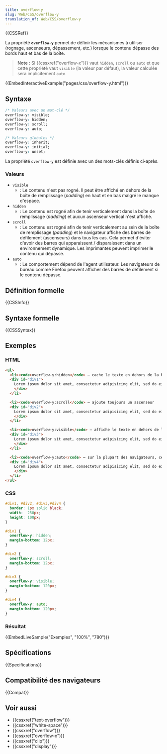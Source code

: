 ```yaml
---
title: overflow-y
slug: Web/CSS/overflow-y
translation_of: Web/CSS/overflow-y
---
```


{{CSSRef}}

La propriété **`overflow-y`** permet de définir les mécanismes à utiliser (rognage, ascenseurs, dépassement, etc.) lorsque le contenu dépasse des bords haut et bas de la boîte.

> **Note :** Si {{cssxref("overflow-x")}} vaut `hidden`, `scroll` ou `auto` et que cette propriété vaut `visible` (la valeur par défaut), la valeur calculée sera implicitement `auto`.

{{EmbedInteractiveExample("pages/css/overflow-y.html")}}

## Syntaxe

```css
/* Valeurs avec un mot-clé */
overflow-y: visible;
overflow-y: hidden;
overflow-y: scroll;
overflow-y: auto;

/* Valeurs globales */
overflow-y: inherit;
overflow-y: initial;
overflow-y: unset;
```

La propriété `overflow-y` est définie avec un des mots-clés définis ci-après.

### Valeurs

- `visible`
  - : Le contenu n'est pas rogné. Il peut être affiché en dehors de la boîte de remplissage (_padding_) en haut et en bas malgré le manque d'espace.
- `hidden`
  - : Le contenu est rogné afin de tenir verticalement dans la boîte de remplissage (_padding_) et aucun ascenseur vertical n'est affiché.
- `scroll`
  - : Le contenu est rogné afin de tenir verticalement au sein de la boîte de remplissage (_padding_) et le navigateur affiche des barres de défilement (ascenseurs) dans tous les cas. Cela permet d'éviter d'avoir des barres qui apparaissent / disparaissent dans un environnement dynamique. Les imprimantes peuvent imprimer le contenu qui dépasse.
- `auto`
  - : Le comportement dépend de l'agent utilisateur. Les navigateurs de bureau comme Firefox peuvent afficher des barres de défilement si le contenu dépasse.

## Définition formelle

{{CSSInfo}}

## Syntaxe formelle

{{CSSSyntax}}

## Exemples

### HTML

```html
<ul>
  <li><code>overflow-y:hidden</code> — cache le texte en dehors de la boîte
  <div id="div1">
    Lorem ipsum dolor sit amet, consectetur adipisicing elit, sed do eiusmod tempor incididunt ut labore et dolore magna aliqua. Ut enim ad minim veniam, quis nostrud exercitation ullamco laboris nisi ut aliquip ex ea commodo consequat. Duis aute irure dolor in reprehenderit in voluptate velit esse cillum dolore eu fugiat nulla pariatur.
    </div>
  </li>

  <li><code>overflow-y:scroll</code> — ajoute toujours un ascenseur
  <div id="div2">
    Lorem ipsum dolor sit amet, consectetur adipisicing elit, sed do eiusmod tempor incididunt ut labore et dolore magna aliqua. Ut enim ad minim veniam, quis nostrud exercitation ullamco laboris nisi ut aliquip ex ea commodo consequat. Duis aute irure dolor in reprehenderit in voluptate velit esse cillum dolore eu fugiat nulla pariatur.
    </div>
  </li>

  <li><code>overflow-y:visible</code> — affiche le texte en dehors de la boîte si besoin
  <div id="div3">
    Lorem ipsum dolor sit amet, consectetur adipisicing elit, sed do eiusmod tempor incididunt ut labore et dolore magna aliqua. Ut enim ad minim veniam, quis nostrud exercitation ullamco laboris nisi ut aliquip ex ea commodo consequat. Duis aute irure dolor in reprehenderit in voluptate velit esse cillum dolore eu fugiat nulla pariatur.
    </div>
  </li>

  <li><code>overflow-y:auto</code> — sur la plupart des navigateurs, cela sera équivalent à <code>scroll</code>
  <div id="div4">
    Lorem ipsum dolor sit amet, consectetur adipisicing elit, sed do eiusmod tempor incididunt ut labore et dolore magna aliqua. Ut enim ad minim veniam, quis nostrud exercitation ullamco laboris nisi ut aliquip ex ea commodo consequat. Duis aute irure dolor in reprehenderit in voluptate velit esse cillum dolore eu fugiat nulla pariatur.
    </div>
  </li>
</ul>
```

### CSS

```css
#div1, #div2, #div3,#div4 {
  border: 1px solid black;
  width:  250px;
  height: 100px;
}

#div1 {
  overflow-y: hidden;
  margin-bottom: 12px;
}

#div2 {
  overflow-y: scroll;
  margin-bottom: 12px;
}

#div3 {
  overflow-y: visible;
  margin-bottom: 120px;
}

#div4 {
  overflow-y: auto;
  margin-bottom: 120px;
}
```

### Résultat

{{EmbedLiveSample("Exemples", "100%", "780")}}

## Spécifications

{{Specifications}}

## Compatibilité des navigateurs

{{Compat}}

## Voir aussi

- {{cssxref("text-overflow")}}
- {{cssxref("white-space")}}
- {{cssxref("overflow")}}
- {{cssxref("overflow-x")}}
- {{cssxref("clip")}}
- {{cssxref("display")}}
